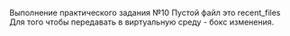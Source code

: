 Выполнение практического задания №10
Пустой файл это recent_files
Для того чтобы передавать в виртуальную среду - бокс изменения.